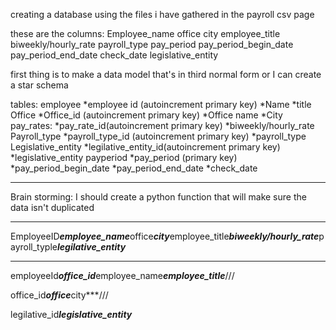 creating a database using the files i have gathered in the payroll csv page


these are the columns:
Employee_name
office
city
employee_title
biweekly/hourly_rate
payroll_type
pay_period
pay_period_begin_date
pay_period_end_date
check_date
legislative_entity

first thing is to make a data model that's in third normal form
or I can create a star schema


tables:
employee 
    *employee id (autoincrement primary key)
    *Name
    *title
Office
    *Office_id (autoincrement primary key)
    *Office name
    *City
pay_rates:
    *pay_rate_id(autoincrement primary key)
    *biweekly/hourly_rate
Payroll_type
    *payroll_type_id (autoincrement primary key)
    *payroll_type   
Legislative_entity
    *legilative_entity_id(autoincrement primary key)
    *legislative_entity
payperiod
    *pay_period (primary key)
    *pay_period_begin_date
    *pay_period_end_date
    *check_date


***********************************
Brain storming:
I should create a python function that will make sure the data isn't duplicated

***********************************

EmployeeID***employee_name***office***city***employee_title***biweekly/hourly_rate***payroll_typle***legilative_entity***

***********************************
employeeId***office_id***employee_name***employee_title***///

office_id***office***city***///

legilative_id***legislative_entity***
